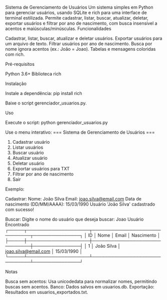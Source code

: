 Sistema de Gerenciamento de Usuários
Um sistema simples em Python para gerenciar usuários, usando SQLite e rich para uma interface de terminal estilizada. Permite cadastrar, listar, buscar, atualizar, deletar, exportar usuários e filtrar por ano de nascimento, com busca insensível a acentos e maiúsculas/minúsculas.
Funcionalidades

Cadastrar, listar, buscar, atualizar e deletar usuários.
Exportar usuários para um arquivo de texto.
Filtrar usuários por ano de nascimento.
Busca por nome ignora acentos (ex.: João = Joao).
Tabelas e mensagens coloridas com rich.

Pré-requisitos

Python 3.6+
Biblioteca rich

Instalação

Instale a dependência:
pip install rich


Baixe o script gerenciador_usuarios.py.


Uso

Execute o script:
python gerenciador_usuarios.py


Use o menu interativo:
=== Sistema de Gerenciamento de Usuários ===
1. Cadastrar usuário
2. Listar usuários
3. Buscar usuário
4. Atualizar usuário
5. Deletar usuário
6. Exportar usuários para TXT
7. Filtrar por ano de nascimento
0. Sair


Exemplo:

Cadastrar:
Nome: João Silva
Email: joao.silva@email.com
Data de nascimento (DD/MM/AAAA): 15/03/1990
Usuário 'João Silva' cadastrado com sucesso!


Buscar:
Digite o nome do usuário que deseja buscar: Joao
Usuário Encontrado
┌─────┬────────────────────┬──────────────────────────────┬───────────────┐
│ ID  │ Nome               │ Email                        │ Nascimento    │
├─────┼────────────────────┼──────────────────────────────┼───────────────┤
│ 1   │ João Silva         │ joao.silva@email.com         │ 15/03/1990    │
└─────┴────────────────────┴──────────────────────────────┴───────────────┘




Notas

Busca sem acentos: Usa unicodedata para normalizar nomes, permitindo buscas sem acentos.
Banco: Dados salvos em usuarios.db.
Exportação: Resultados em usuarios_exportados.txt.


